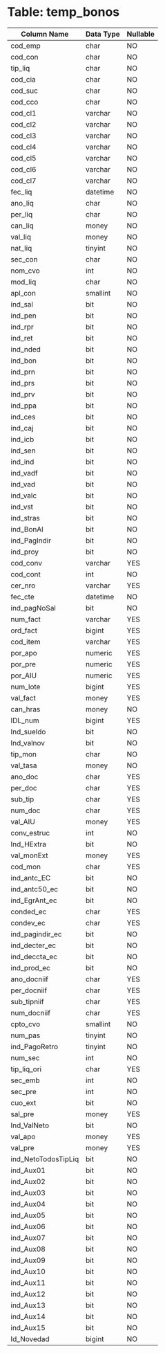 # Table: temp_bonos

| Column Name | Data Type | Nullable |
|-------------|-----------|----------|
| cod_emp | char | NO |
| cod_con | char | NO |
| tip_liq | char | NO |
| cod_cia | char | NO |
| cod_suc | char | NO |
| cod_cco | char | NO |
| cod_cl1 | varchar | NO |
| cod_cl2 | varchar | NO |
| cod_cl3 | varchar | NO |
| cod_cl4 | varchar | NO |
| cod_cl5 | varchar | NO |
| cod_cl6 | varchar | NO |
| cod_cl7 | varchar | NO |
| fec_liq | datetime | NO |
| ano_liq | char | NO |
| per_liq | char | NO |
| can_liq | money | NO |
| val_liq | money | NO |
| nat_liq | tinyint | NO |
| sec_con | char | NO |
| nom_cvo | int | NO |
| mod_liq | char | NO |
| apl_con | smallint | NO |
| ind_sal | bit | NO |
| ind_pen | bit | NO |
| ind_rpr | bit | NO |
| ind_ret | bit | NO |
| ind_nded | bit | NO |
| ind_bon | bit | NO |
| ind_prn | bit | NO |
| ind_prs | bit | NO |
| ind_prv | bit | NO |
| ind_ppa | bit | NO |
| ind_ces | bit | NO |
| ind_caj | bit | NO |
| ind_icb | bit | NO |
| ind_sen | bit | NO |
| ind_ind | bit | NO |
| ind_vadf | bit | NO |
| ind_vad | bit | NO |
| ind_valc | bit | NO |
| ind_vst | bit | NO |
| ind_stras | bit | NO |
| ind_BonAl | bit | NO |
| ind_PagIndir | bit | NO |
| ind_proy | bit | NO |
| cod_conv | varchar | YES |
| cod_cont | int | NO |
| cer_nro | varchar | YES |
| fec_cte | datetime | NO |
| ind_pagNoSal | bit | NO |
| num_fact | varchar | YES |
| ord_fact | bigint | YES |
| cod_item | varchar | YES |
| por_apo | numeric | YES |
| por_pre | numeric | YES |
| por_AIU | numeric | YES |
| num_lote | bigint | YES |
| val_fact | money | YES |
| can_hras | money | NO |
| IDL_num | bigint | YES |
| Ind_sueldo | bit | NO |
| Ind_valnov | bit | NO |
| tip_mon | char | NO |
| val_tasa | money | NO |
| ano_doc | char | YES |
| per_doc | char | YES |
| sub_tip | char | YES |
| num_doc | char | YES |
| val_AIU | money | YES |
| conv_estruc | int | NO |
| Ind_HExtra | bit | NO |
| val_monExt | money | YES |
| cod_mon | char | YES |
| ind_antc_EC | bit | NO |
| ind_antc50_ec | bit | NO |
| ind_EgrAnt_ec | bit | NO |
| conded_ec | char | YES |
| condev_ec | char | YES |
| ind_pagindir_ec | bit | NO |
| ind_decter_ec | bit | NO |
| ind_deccta_ec | bit | NO |
| ind_prod_ec | bit | NO |
| ano_docniif | char | YES |
| per_docniif | char | YES |
| sub_tipniif | char | YES |
| num_docniif | char | YES |
| cpto_cvo | smallint | NO |
| num_pas | tinyint | NO |
| ind_PagoRetro | tinyint | NO |
| num_sec | int | NO |
| tip_liq_ori | char | YES |
| sec_emb | int | NO |
| sec_pre | int | NO |
| cuo_ext | bit | NO |
| sal_pre | money | YES |
| Ind_ValNeto | bit | NO |
| val_apo | money | YES |
| val_pre | money | YES |
| ind_NetoTodosTipLiq | bit | NO |
| ind_Aux01 | bit | NO |
| ind_Aux02 | bit | NO |
| ind_Aux03 | bit | NO |
| ind_Aux04 | bit | NO |
| ind_Aux05 | bit | NO |
| ind_Aux06 | bit | NO |
| ind_Aux07 | bit | NO |
| ind_Aux08 | bit | NO |
| ind_Aux09 | bit | NO |
| ind_Aux10 | bit | NO |
| ind_Aux11 | bit | NO |
| ind_Aux12 | bit | NO |
| ind_Aux13 | bit | NO |
| ind_Aux14 | bit | NO |
| ind_Aux15 | bit | NO |
| Id_Novedad | bigint | NO |
